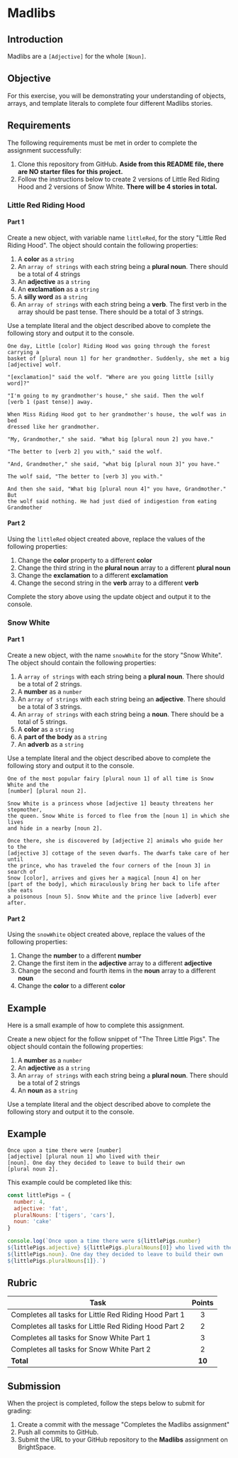 # Madlibs

## Introduction
Madlibs are a `[Adjective]` for the whole `[Noun]`.

## Objective

For this exercise, you will be demonstrating your understanding of objects, arrays, and template literals to complete four different Madlibs stories. 

## Requirements

The following requirements must be met in order to complete the assignment successfully:

1. Clone this repository from GitHub. **Aside from this README file, there are NO starter files for this project.** 
2. Follow the instructions below to create 2 versions of Little Red Riding Hood and 2 versions of Snow White. **There will be 4 stories in total.**

### Little Red Riding Hood

#### Part 1

Create a new object, with variable name `littleRed`, for the story "Little Red Riding Hood". The object should contain the following properties:

1.  A **color** as a `string`
2.  An `array of strings` with each string being a **plural noun**. There should be a total of 4 strings
3.  An **adjective** as a `string`
4.  An **exclamation** as a `string`
5.  A **silly word** as a `string`
6.  An `array of strings` with each string being a **verb**. The first verb in the array should be past tense. There should be a total of 3 strings.

Use a template literal and the object described above to complete the following story and output it to the console.

```
One day, Little [color] Riding Hood was going through the forest carrying a 
basket of [plural noun 1] for her grandmother. Suddenly, she met a big 
[adjective] wolf.

"[exclamation]" said the wolf. "Where are you going little [silly word]?"

"I'm going to my grandmother's house," she said. Then the wolf 
[verb 1 (past tense)] away.

When Miss Riding Hood got to her grandmother's house, the wolf was in bed 
dressed like her grandmother.

"My, Grandmother," she said. "What big [plural noun 2] you have."

"The better to [verb 2] you with," said the wolf.

"And, Grandmother," she said, "what big [plural noun 3]" you have."

The wolf said, "The better to [verb 3] you with."

And then she said, "What big [plural noun 4]" you have, Grandmother." But 
the wolf said nothing. He had just died of indigestion from eating Grandmother
```

#### Part 2

Using the `littleRed` object created above, replace the values of the following properties:

1.  Change the **color** property to a different **color**
2.  Change the third string in the **plural noun** array to a different **plural noun**
3.  Change the **exclamation** to a different **exclamation**
4.  Change the second string in the **verb** array to a different **verb**

Complete the story above using the update object and output it to the console.

### Snow White

#### Part 1

Create a new object, with the name `snowWhite` for the story "Snow White". The object should contain the following properties:

1.  A `array of strings` with each string being a **plural noun**. There should be a total of 2 strings.
2.  A **number** as a `number`
3.  An `array of strings` with each string being an **adjective**. There should be a total of 3 strings.
4.  An `array of strings` with each string being a **noun**. There should be a total of 5 strings.
5.  A **color** as a `string`
6.  A **part of the body** as a `string`
7.  An **adverb** as a `string`

Use a template literal and the object described above to complete the following story and output it to the console.

```
One of the most popular fairy [plural noun 1] of all time is Snow White and the 
[number] [plural noun 2].

Snow White is a princess whose [adjective 1] beauty threatens her stepmother, 
the queen. Snow White is forced to flee from the [noun 1] in which she lives 
and hide in a nearby [noun 2].

Once there, she is discovered by [adjective 2] animals who guide her to the 
[adjective 3] cottage of the seven dwarfs. The dwarfs take care of her until 
the prince, who has traveled the four corners of the [noun 3] in search of 
Snow [color], arrives and gives her a magical [noun 4] on her 
[part of the body], which miraculously bring her back to life after she eats 
a poisonous [noun 5]. Snow White and the prince live [adverb] ever after.
```

#### Part 2

Using the `snowWhite` object created above, replace the values of the following properties:

1.  Change the **number** to a different **number**
2.  Change the first item in the **adjective** array to a different **adjective**
3.  Change the second and fourth items in the **noun** array to a different **noun**
4.  Change the **color** to a different **color**

## Example
Here is a small example of how to complete this assignment.

Create a new object for the follow snippet of "The Three Little Pigs". The object should contain the following properties:

1. A **number** as a `number`
2. An **adjective** as a `string`
3. An `array of strings` with each string being a **plural noun**. There should be a total of 2 strings
4. An **noun** as a `string`

Use a template literal and the object described above to complete the following story and output it to the console.

## Example

```
Once upon a time there were [number] 
[adjective] [plural noun 1] who lived with their 
[noun]. One day they decided to leave to build their own 
[plural noun 2].

```
This example could be completed like this:

```javascript
const littlePigs = {
  number: 4,
  adjective: 'fat',
  pluralNouns: ['tigers', 'cars'],
  noun: 'cake'
}

console.log(`Once upon a time there were ${littlePigs.number} 
${littlePigs.adjective} ${littlePigs.pluralNouns[0]} who lived with their 
${littlePigs.noun}. One day they decided to leave to build their own 
${littlePigs.pluralNouns[1]}.`)
```

## Rubric

| Task | Points |
| ---  | :---:  | 
| Completes all tasks for Little Red Riding Hood Part 1 | 3 |
| Completes all tasks for Little Red Riding Hood Part 2  | 2 |
| Completes all tasks for Snow White Part 1  | 3 |
| Completes all tasks for Snow White Part 2  | 2 |
| **Total** | **10** | 


## Submission
When the project is completed, follow the steps below to submit for grading:

1. Create a commit with the message "Completes the Madlibs assignment"
2. Push all commits to GitHub.
3. Submit the URL to your GitHub repository to the **Madlibs** assignment on BrightSpace.  
